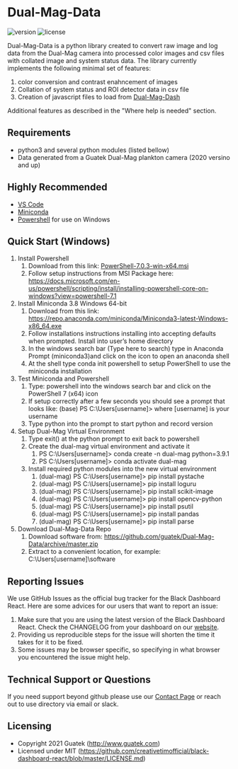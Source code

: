 # Dual-Mag-Data
![version](https://img.shields.io/badge/version-1.0.0-blue.svg) ![license](https://img.shields.io/badge/license-MIT-blue.svg) 

Dual-Mag-Data is a python library created to convert raw image and log data from the Dual-Mag camera into processed color images and csv files with collated image and system status data. The library currently implements the following minimal set of features:

1. color conversion and contrast enahncement of images
2. Collation of system status and ROI detector data in csv file
3. Creation of javascript files to load from [Dual-Mag-Dash](https://github.com/guatek/Dual-Mag-Dash)

Additional features as described in the "Where help is needed" section.

## Requirements

- python3 and several python modules (listed bellow)
- Data generated from a Guatek Dual-Mag plankton camera (2020 versino and up)

## Highly Recommended

- [VS Code](https://code.visualstudio.com/)
- [Miniconda](https://docs.conda.io/en/latest/miniconda.html)
- [Powershell](https://github.com/PowerShell/PowerShell) for use on Windows

## Quick Start (Windows)

1. Install Powershell
   1. Download from this link: [PowerShell-7.0.3-win-x64.msi](https://github.com/PowerShell/PowerShell/releases/download/v7.0.3/PowerShell-7.0.3-win-x64.msi)
   2. Follow setup instructions from MSI Package here: https://docs.microsoft.com/en-us/powershell/scripting/install/installing-powershell-core-on-windows?view=powershell-7.1
2. Install Miniconda 3.8 Windows 64-bit
   1. Download from this link: https://repo.anaconda.com/miniconda/Miniconda3-latest-Windows-x86_64.exe
   2. Follow installations instructions installing into accepting defaults when prompted. Install into user’s home directory
   3. In the windows search bar (Type here to search) type in Anaconda Prompt (miniconda3)and click on the icon to open an anaconda shell
   4. At the shell type conda init powershell to setup PowerShell to use the miniconda installation
3. Test Miniconda and Powershell
   1. Type: powershell into the windows search bar and click on the PowerShell 7 (x64) icon
   2. If setup correctly after a few seconds you should see a prompt that looks like: (base) PS C:\Users\[username]> where [username] is your username
   3. Type python into the prompt to start python and record version
4. Setup Dual-Mag Virtual Environment
   1. Type exit() at the python prompt to exit back to powershell
   2. Create the dual-mag virtual environment and activate it
      1. PS C:\Users\[username]> conda create -n dual-mag python=3.9.1 
      2. PS C:\Users\[username]> conda activate dual-mag
   3. Install required python modules into the new virtual environment
      1. (dual-mag) PS C:\Users\[username]> pip install pystache
      2. (dual-mag) PS C:\Users\[username]> pip install loguru
      3. (dual-mag) PS C:\Users\[username]> pip install scikit-image
      4. (dual-mag) PS C:\Users\[username]> pip install opencv-python
      5. (dual-mag) PS C:\Users\[username]> pip install psutil
      6. (dual-mag) PS C:\Users\[username]> pip install pandas
      7. (dual-mag) PS C:\Users\[username]> pip install parse
5. Download Dual-Mag-Data Repo
   1. Download software from: https://github.com/guatek/Dual-Mag-Data/archive/master.zip
   2. Extract to a convenient location, for example: C:\Users\[username]\software

## Reporting Issues
We use GitHub Issues as the official bug tracker for the Black Dashboard React. Here are some advices for our users that want to report an issue:

1. Make sure that you are using the latest version of the Black Dashboard React. Check the CHANGELOG from your dashboard on our [website](https://www.creative-tim.com/).
2. Providing us reproducible steps for the issue will shorten the time it takes for it to be fixed.
3. Some issues may be browser specific, so specifying in what browser you encountered the issue might help.

## Technical Support or Questions

If you need support beyond github please use our [Contact Page](http://www.guatek.com/contact/) or reach out to use directory via email or slack.

## Licensing

- Copyright 2021 Guatek (http://www.guatek.com)
- Licensed under MIT (https://github.com/creativetimofficial/black-dashboard-react/blob/master/LICENSE.md)


